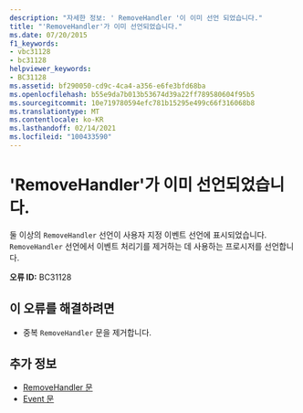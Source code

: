 ```yaml
---
description: "자세한 정보: ' RemoveHandler '이 이미 선언 되었습니다."
title: "'RemoveHandler'가 이미 선언되었습니다."
ms.date: 07/20/2015
f1_keywords:
- vbc31128
- bc31128
helpviewer_keywords:
- BC31128
ms.assetid: bf290050-cd9c-4ca4-a356-e6fe3bfd68ba
ms.openlocfilehash: b55e9da7b013b53674d39a22ff789580604f95b5
ms.sourcegitcommit: 10e719780594efc781b15295e499c66f316068b8
ms.translationtype: MT
ms.contentlocale: ko-KR
ms.lasthandoff: 02/14/2021
ms.locfileid: "100433590"
---
```

# <a name="removehandler-is-already-declared"></a>'RemoveHandler'가 이미 선언되었습니다.

둘 이상의 `RemoveHandler` 선언이 사용자 지정 이벤트 선언에 표시되었습니다. `RemoveHandler` 선언에서 이벤트 처리기를 제거하는 데 사용하는 프로시저를 선언합니다.  
  
 **오류 ID:** BC31128  
  
## <a name="to-correct-this-error"></a>이 오류를 해결하려면  
  
- 중복 `RemoveHandler` 문을 제거합니다.  
  
## <a name="see-also"></a>추가 정보

- [RemoveHandler 문](../language-reference/statements/removehandler-statement.md)
- [Event 문](../language-reference/statements/event-statement.md)
